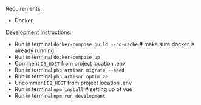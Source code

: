 Requirements:
- Docker

Development Instructions:
- Run in terminal `docker-compose build --no-cache` # make sure docker is already running
- Run in terminal `docker-compose up`
- Comment `DB_HOST` from project location .env
- Run in terminal `php artisan migrate --seed`
- Run in terminal `php artisan optimize`
- Uncomment `DB_HOST` from project location .env
- Run in terminal `npm install` # setting up of vue
- Run in terminal `npm run development`